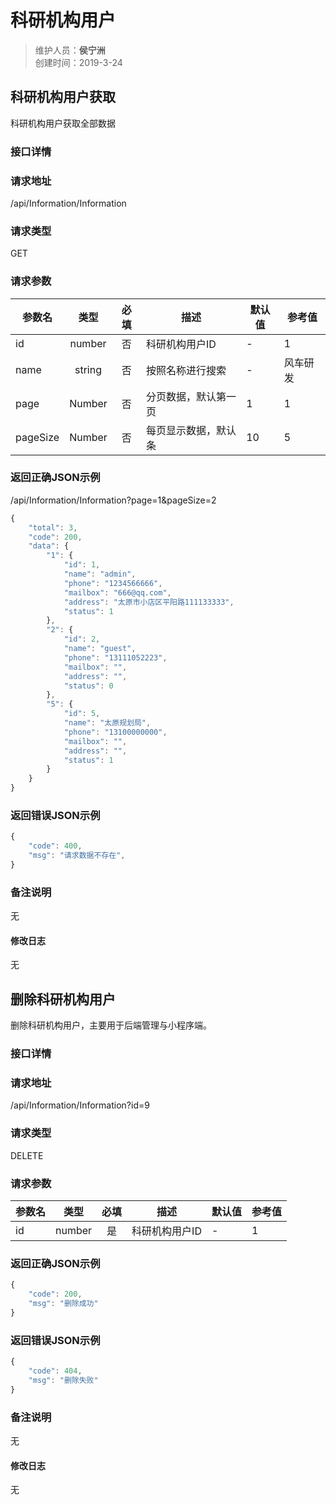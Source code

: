 # 科研机构用户
> 维护人员：**侯宁洲**  
> 创建时间：2019-3-24

## 科研机构用户获取

科研机构用户获取全部数据

### 接口详情

### 请求地址
/api/Information/Information

### 请求类型
GET

### 请求参数

| 参数名   |  类型  | 必填 | 描述                   | 默认值 | 参考值 |
| -------- | :----: | :--: | ---------------------- | ------ | ------ |
| id       | number | 否   | 科研机构用户ID                  | -      | 1 |
| name     | string | 否   | 按照名称进行搜索          | -      | 风车研发 |
| page     | Number | 否   | 分页数据，默认第一页      | 1      |   1    |
| pageSize | Number | 否   | 每页显示数据，默认条      | 10      |  5 |

### 返回正确JSON示例
/api/Information/Information?page=1&pageSize=2

```javascript
{
    "total": 3,
    "code": 200,
    "data": {
        "1": {
            "id": 1,
            "name": "admin",
            "phone": "1234566666",
            "mailbox": "666@qq.com",
            "address": "太原市小店区平阳路111133333",
            "status": 1
        },
        "2": {
            "id": 2,
            "name": "guest",
            "phone": "13111052223",
            "mailbox": "",
            "address": "",
            "status": 0
        },
        "5": {
            "id": 5,
            "name": "太原规划局",
            "phone": "13100000000",
            "mailbox": "",
            "address": "",
            "status": 1
        }
    }
}
```

### 返回错误JSON示例

```javascript
{
    "code": 400,
    "msg": "请求数据不存在",
}
```

### 备注说明

无

#### 修改日志

无


## 删除科研机构用户
删除科研机构用户，主要用于后端管理与小程序端。

### 接口详情
### 请求地址
/api/Information/Information?id=9

### 请求类型
DELETE

### 请求参数
| 参数名 | 类型 | 必填 | 描述 | 默认值 | 参考值 |
| ----- | :---: | :---: | --- | --- | --- |
| id   | number | 是    | 科研机构用户ID  | - | 1 |


### 返回正确JSON示例
```javascript
{
    "code": 200,
    "msg": "删除成功"
}
```
### 返回错误JSON示例
```javascript
{
    "code": 404,
    "msg": "删除失败"
}
```

### 备注说明
无

#### 修改日志
无
